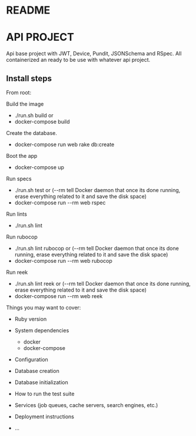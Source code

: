 # README

# API PROJECT

Api base project with JWT, Device, Pundit, JSONSchema and RSpec. All containerized an ready to be use with whatever api project.

## Install steps

From root:

Build the image
* ./run.sh build
or
* docker-compose build

Create the database.
* docker-compose run web rake db:create

Boot the app
* docker-compose up

Run specs
* ./run.sh test
or
(--rm tell Docker daemon that once its done running, erase everything related to it and save the disk space)
* docker-compose run --rm web rspec

Run lints
* ./run.sh lint

Run rubocop
* ./run.sh lint rubocop
or
(--rm tell Docker daemon that once its done running, erase everything related to it and save the disk space)
* docker-compose run --rm web rubocop

Run reek
* ./run.sh lint reek
or
(--rm tell Docker daemon that once its done running, erase everything related to it and save the disk space)
* docker-compose run --rm web reek

Things you may want to cover:

* Ruby version

* System dependencies
  - docker
  - docker-compose

* Configuration

* Database creation

* Database initialization

* How to run the test suite

* Services (job queues, cache servers, search engines, etc.)

* Deployment instructions

* ...

